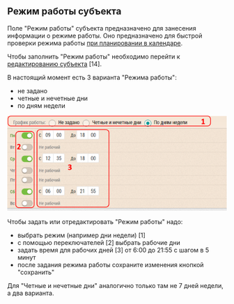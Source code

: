 ## Режим работы субъекта

Поле "Режим работы" субъекта предназначено для занесения информации о режиме работы.
Оно предназначено для быстрой проверки режима работы [при планировании в календаре](rep-add-calendar.md).

Чтобы заполнить "Режим работы" необходимо перейти к [редактированию субъекта](database-subject-edit.md) [14].

В настоящий момент есть 3 варианта "Режима работы":

- не задано
- четные и нечетные дни
- по дням недели

![](../images/database-subject-schedule.png)

Чтобы задать или отредактировать "Режим работы" надо:

- выбрать режим (например дни недели) [1]
- с помощью переключателей [2] выбрать рабочие дни
- задать время для рабочих дней [3] от 6:00 до 21:55 с шагом в 5 минут
- после задания режима работы сохраните изменения кнопкой "сохранить"

Для "Четные и нечетные дни" аналогично только там не 7 дней недели, а два варианта.
